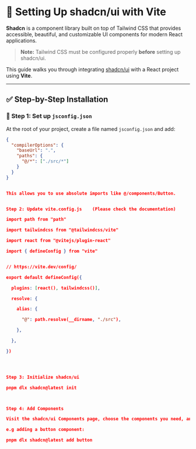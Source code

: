 # 🧱 Setting Up shadcn/ui with Vite

**Shadcn** is a component library built on top of Tailwind CSS that provides accessible, beautiful, and customizable UI components for modern React applications.

> **Note:** Tailwind CSS must be configured properly **before** setting up shadcn/ui.

This guide walks you through integrating [shadcn/ui](https://ui.shadcn.com) with a React project using **Vite**.

---

## ✅ Step-by-Step Installation

### 🔹 Step 1: Set up `jsconfig.json`

At the root of your project, create a file named `jsconfig.json` and add:

```json
{
  "compilerOptions": {
    "baseUrl": ".",
    "paths": {
      "@/*": ["./src/*"]
    }
  }
}


This allows you to use absolute imports like @/components/Button.


Step 2: Update vite.config.js    (Please check the documentation)

import path from "path"

import tailwindcss from "@tailwindcss/vite"

import react from "@vitejs/plugin-react"

import { defineConfig } from "vite"


// https://vite.dev/config/

export default defineConfig({

  plugins: [react(), tailwindcss()],

  resolve: {

    alias: {

      "@": path.resolve(__dirname, "./src"),

    },

  },

})




Step 3: Initialize shadcn/ui 

pnpm dlx shadcn@latest init



Step 4: Add Components 

Visit the shadcn/ui Components page, choose the components you need, and follow the installation instructions.

e.g adding a button component:

pnpm dlx shadcn@latest add button
